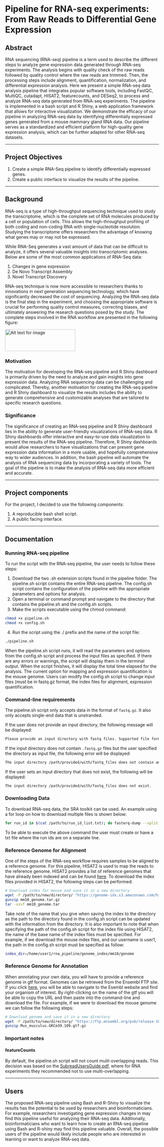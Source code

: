 # Pipeline for RNA-seq experiments: From Raw Reads to Differential Gene Expression

## Abstract

RNA sequencing (RNA-seq) pipeline is a term used to describe the different steps to analyze gene expression data generated through RNA-seq experiments. The analysis begins with quality check of the raw reads followed by quality control where the raw reads are trimmed. Then, the processing steps include alignment, quantification, normalization, and differential expression analysis. Here we present a simple RNA-seq data analysis pipeline that integrates popular software tools, including FastQC, MultiQC, cutadapt, HISAT2, featurecounts, and DESeq2, to process and analyze RNA-seq data generated from RNA-seq experiments. The pipeline is implemented in a bash script and R Shiny, a web application framework that allows for interactive visualization. We demonstrate the efficacy of our pipeline in analyzing RNA-seq data by identifying differentially expressed genes generated from a mouse mammary gland RNA data. Our pipeline serves as a standardized and efficient platform for high-quality gene expression analysis, which can be further adapted for other RNA-seq datasets.

***

## Project Objectives

1. Create a simple RNA-Seq pipeline to identify differentially expressed genes.
2. Create a public interface to visualize the results of the pipeline.

***

## Background

RNA-seq is a type of high-throughput sequencing technique used to study the transcriptome, which is the complete set of RNA molecules produced by a cell or population of cells. This allows the high-throughput profiling of both coding and non-coding RNA with single-nucleotide resolution. Studying the transcriptome offers researchers the advantage of knowing what genes may or may not be expressed.

While RNA-Seq generates a vast amount of data that can be difficult to analyze, it offers several valuable insights into transcriptomic analyses. Below are some of the most common applications of RNA-Seq data:

1. Changes in gene expression
2. De Novo Transcript Assembly
3. Novel Transcript Discovery

RNA-seq technique is now more accessible to researchers thanks to innovations in next generation sequencing technology, which have significantly decreased the cost of sequencing. Analyzing the RNA-seq data is the final step in the experiment, and choosing the appropriate software is crucial for performing quality control measures, correcting biases, and ultimately answering the research questions posed by the study. The complete steps involved in the RNA workflow are presented in the following figure:

<img src="rna_workflow.png"  alt="Alt text for image"  width="229.96900000000005px"  height="71.305px"  style="object-fit:cover"/>

### Motivation

The motivation for developing the RNA-seq pipeline and R Shiny dashboard is primarily driven by the need to analyze and gain insights into gene expression data. Analyzing RNA sequencing data can be challenging and complicated. Thereby, another motivation for creating the RNA-seq pipeline and R Shiny dashboard to visualize the results includes the ability to generate comprehensive and customizable analyses that are tailored to specific research questions.

### Significance

The significance of creating an RNA-seq pipeline and R Shiny dashboard lies in the ability to generate user-friendly visualizations of RNA-seq data. R Shiny dashboards offer interactive and easy-to-use data visualization to present the results of the RNA-seq pipeline. Therefore, R Shiny dashboards would allow researchers to have visualizations that can present gene expression data information in a more usable, and hopefully  comprehensive way to wider audiences. In addition, the bash pipeline will automate the analysis of RNA sequencing data by incorporating a variety of tools. The goal of the pipeline is to make the analysis of RNA-seq data more efficient and accurate.

***

## Project components

For the project, I decided to use the following components:

1. A reproducible bash shell script.
2. A public facing interface.

***

## Documentation

### Running RNA-seq pipeline

To run the script with the RNA-seq pipeline, the user needs to follow these steps:

1. Download the two .sh extension scripts found in the pipeline folder. The pipeline.sh script contains the entire RNA-seq pipeline. The config.sh script contains the configuration of the pipeline with the appropriate parameters and options for analysis.
2. Open a terminal or command prompt and navigate to the directory that contains the pipeline.sh and the config.sh scripts.
3. Make the scripts executable using the chmod command:

```bash
chmod +x pipeline.sh
chmod +x config.sh
```

4. Run the script using the ./ prefix and the name of the script file:

```bash
./pipeline.sh
```

When the pipeline.sh script runs, it will read the parameters and options from the config.sh script and process the input files as specified. If there are any errors or warnings, the script will display them in the terminal output. When the script finishes, it will display the total time elapsed for the analysis. The current option for mapping and expression quantification is the mouse genome. Users can modify the config.sh script to change input files (must be in fastq.gz format, the index files for alignment, expression quantification.

### Command-line requirements

The pipeline.sh script only accepts data in the format of `fastq.gz`. It also only accepts single-end data that is unstranded.

If the user does not provide an input directory, the following message will be displayed:

```bash
Please provide an input directory with fastq files. Supported file format is .fastq.gz
```

If the input directory does not contain `.fastq.gz` files but the user specified the directory as input file, the following error will be displayed:

```bash
The input directory /path/provided/with/fastq_files does not contain any valid fastq files.
```

If the user sets an input directory that does not exist, the following will be displayed:

```bash
The input directory /path/provided/with/fastq_files does not exist.
```

### Downloading Data

To download RNA-seq data, the SRA toolkit can be used. An example using a for loop on how to download multiple files is shown below:

```bash
for run_id in $(cat /path/to/run_id_list.txt); do fasterq-dump --split-files $run_id --gzip -O fastq_files; done
```
To be able to execute the above command the user must create or have a txt file where the run ids are on a separate line.

### Reference Genome for Alignment

One of the steps of the RNA-seq workflow requires samples to be aligned to a reference genome. For this pipeline, HISAT2 is used to map the reads to the reference genome. HISAT2 provides a list of reference genomes that have already been indexed and can be found [here](http://daehwankimlab.github.io/hisat2/download/). To download the index files provided in HISAT2, the following steps can be performed:

```bash
# Download index for mouse and save it in a new directory
wget -P /path/to/new/directory/ "https://genome-idx.s3.amazonaws.com/hisat/mm10_genome.tar.gz"
gunzip mm10_genome.tar.gz
tar -xzvf mm10_genome.tar
```
Take note of the name that you give when saving the index to the directory as the path to the directory found in the config.sh script can be updated with the information from the directory. It is also important to note that when specifying the path of the config.sh script for the index file using HISAT2, the name of the base name of the index files must be specified. For example, if we download the mouse index files, and our username is user1, the path in the config.sh script must be specified as follow:

```bash
index_dir=/home/user1/rna_pipeline/genome_index/mm10/genome
```

### Reference Genome for Annotation

When annotating your own data, you will have to provide a reference genome in gtf format. Genomes can be retrieved from the Ensembl FTP site. If you click [here]("https://useast.ensembl.org/index.html"), you will be able to navigate to the Esembl website and find your organism of interest. By right-clicking on the name of the gtf you will be able to copy the URL and then paste into the command-line and download the file. For example, if we were to download the mouse genome we can follow the following steps:

```bash
# Download genome and save it in a new directory
wget -P /path/to/new/directory/ "https://ftp.ensembl.org/pub/release-109/gtf/mus_musculus/Mus_musculus.GRCm39.109.gtf.gz"
gunzip Mus_musculus.GRCm39.109.gtf.gz
```

### Important notes

#### featureCounts

By default, the pipeline.sh script will not count mulit-overlapping reads. This decision was based on the [SubreadUsersGuide.pdf]("https://bioconductor.org/packages/release/bioc/vignettes/Rsubread/inst/doc/SubreadUsersGuide.pdf"), where for RNA experiments they recommended not to use multi-overlapping.

***

<!---->

## Users

The proposed RNA-seq pipeline using Bash and R-Shiny to visualize the results has the potential to be used by researchers and bioinformaticians. For example, researchers investigating gene expression changes in may find this pipeline useful for analyzing their RNA-seq data. Additionally, bioinformaticians who want to learn how to create an RNA-seq pipeline using Bash and R-shiny may find this pipeline valuable. Overall, the possible users of the pipeline would likely include people who are interested in learning or want to analyze RNA-seq data.
